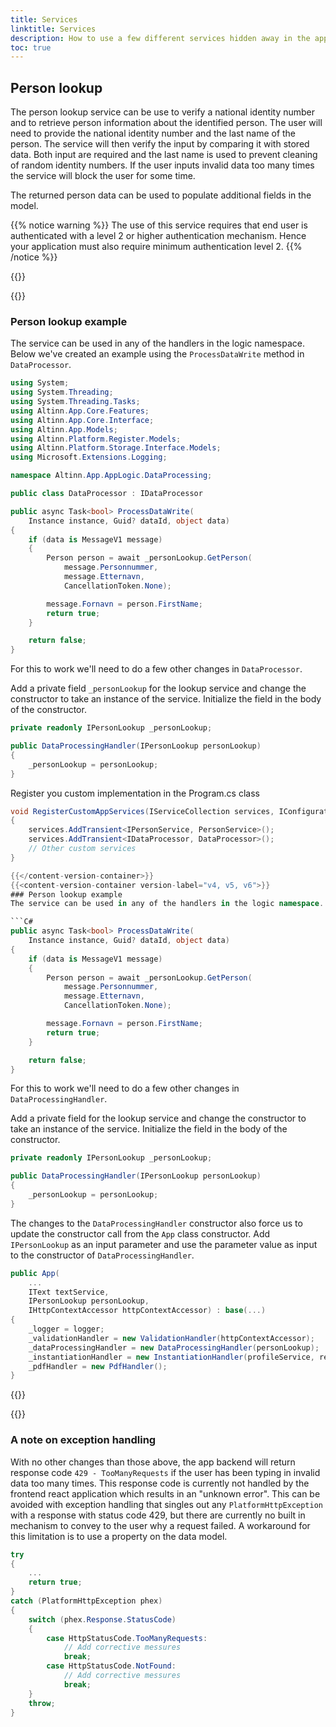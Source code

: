 ```yaml
---
title: Services
linktitle: Services
description: How to use a few different services hidden away in the app template library.
toc: true
---
```


## Person lookup
The person lookup service can be use to verify a national identity number and to retrieve person information about the identified person. The user will need to provide the national identity number and the last name of the person. The service will then verify the input by comparing it with stored data. Both input are required and the last name is used to prevent cleaning of random identity numbers. If the user inputs invalid data too many times the service will block the user for some time.

The returned person data can be used to populate additional fields in the model.

{{% notice warning %}} 
The use of this service requires that end user is authenticated with a level 2 or higher authentication mechanism.
Hence your application must also require minimum authentication level 2.
{{% /notice %}}

{{<content-version-selector classes="border-box">}}

{{<content-version-container version-label="v7">}}
### Person lookup example
The service can be used in any of the handlers in the logic namespace. Below we've created an example using the `ProcessDataWrite` method in `DataProcessor`.

```C#
using System;
using System.Threading;
using System.Threading.Tasks;
using Altinn.App.Core.Features;
using Altinn.App.Core.Interface;
using Altinn.App.Models;
using Altinn.Platform.Register.Models;
using Altinn.Platform.Storage.Interface.Models;
using Microsoft.Extensions.Logging;

namespace Altinn.App.AppLogic.DataProcessing;

public class DataProcessor : IDataProcessor

public async Task<bool> ProcessDataWrite(
    Instance instance, Guid? dataId, object data)
{
    if (data is MessageV1 message)
    {
        Person person = await _personLookup.GetPerson(
            message.Personnummer, 
            message.Etternavn, 
            CancellationToken.None);

        message.Fornavn = person.FirstName;
        return true;
    }

    return false;
}
```

For this to work we'll need to do a few other changes in `DataProcessor`. 

Add a private field `_personLookup` for the lookup service and change the constructor to take an instance of the service. Initialize the field in the body of the constructor.

```C#
private readonly IPersonLookup _personLookup;

public DataProcessingHandler(IPersonLookup personLookup)
{
    _personLookup = personLookup;
}
```

Register you custom implementation in the Program.cs class

```C# {hl_lines=[3]}
void RegisterCustomAppServices(IServiceCollection services, IConfiguration config)
{
    services.AddTransient<IPersonService, PersonService>();
    services.AddTransient<IDataProcessor, DataProcessor>();
    // Other custom services
}

{{</content-version-container>}}
{{<content-version-container version-label="v4, v5, v6">}}
### Person lookup example
The service can be used in any of the handlers in the logic namespace. Below we've created an example using the `ProcessDataWrite` method in `DataProcessingHandler`.

```C#
public async Task<bool> ProcessDataWrite(
    Instance instance, Guid? dataId, object data)
{
    if (data is MessageV1 message)
    {
        Person person = await _personLookup.GetPerson(
            message.Personnummer, 
            message.Etternavn, 
            CancellationToken.None);

        message.Fornavn = person.FirstName;
        return true;
    }

    return false;
}
```

For this to work we'll need to do a few other changes in `DataProcessingHandler`. 

Add a private field for the lookup service and change the constructor to take an instance of the service. Initialize the field in the body of the constructor.

```C#
private readonly IPersonLookup _personLookup;

public DataProcessingHandler(IPersonLookup personLookup)
{
    _personLookup = personLookup;
}
```

The changes to the `DataProcessingHandler` constructor also force us to update the constructor call from the `App` class constructor. Add `IPersonLookup` as an input parameter and use the parameter value as input to the constructor of `DataProcessingHandler`.

```C# {hl_lines=[4,9]}
public App(
    ...
    IText textService,
    IPersonLookup personLookup,
    IHttpContextAccessor httpContextAccessor) : base(...)
{
    _logger = logger;
    _validationHandler = new ValidationHandler(httpContextAccessor);
    _dataProcessingHandler = new DataProcessingHandler(personLookup);
    _instantiationHandler = new InstantiationHandler(profileService, registerService);
    _pdfHandler = new PdfHandler();
}
```
{{</content-version-container>}}

{{</content-version-selector>}}

### A note on exception handling

With no other changes than those above, the app backend will return response code `429 - TooManyRequests` if the user has been typing in invalid data too many times. This response code is currently not handled by the frontend react application which results in an "unknown error". This can be avoided with exception handling that singles out any `PlatformHttpException` with a response with status code 429, but there are currently no built in mechanism to convey to the user why a request failed. A workaround for this limitation is to use a property on the data model.

```C#
try
{
    ...
    return true;
}
catch (PlatformHttpException phex)
{
    switch (phex.Response.StatusCode)
    {
        case HttpStatusCode.TooManyRequests:
            // Add corrective messures
            break;
        case HttpStatusCode.NotFound:
            // Add corrective messures
            break;
    }
    throw;
}
```
